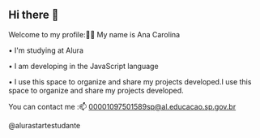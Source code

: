 ## Hi there 👋
Welcome to my profile:💙💙
My name is Ana Carolina 

• I'm studying at Alura

• I am developing in the JavaScript language

• I use this space to organize and share my projects developed.I use this space to organize and share my projects developed.

You can contact me :📫
00001097501589sp@al.educacao.sp.gov.br

@alurastartestudante
